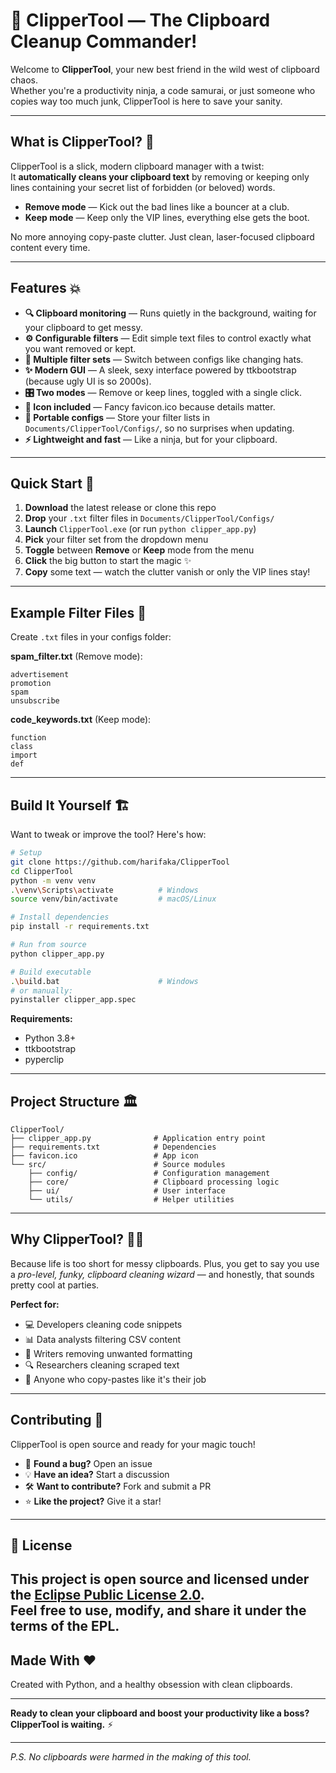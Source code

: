 # 🧹 ClipperTool — The Clipboard Cleanup Commander!

Welcome to **ClipperTool**, your new best friend in the wild west of clipboard chaos.  
Whether you're a productivity ninja, a code samurai, or just someone who copies way too much junk, ClipperTool is here to save your sanity.

---

## What is ClipperTool? 🤔

ClipperTool is a slick, modern clipboard manager with a twist:  
It **automatically cleans your clipboard text** by removing or keeping only lines containing your secret list of forbidden (or beloved) words.

- **Remove mode** — Kick out the bad lines like a bouncer at a club.  
- **Keep mode** — Keep only the VIP lines, everything else gets the boot.

No more annoying copy-paste clutter. Just clean, laser-focused clipboard content every time.

---

## Features 💥

- **🔍 Clipboard monitoring** — Runs quietly in the background, waiting for your clipboard to get messy.  
- **⚙️ Configurable filters** — Edit simple text files to control exactly what you want removed or kept.  
- **🔄 Multiple filter sets** — Switch between configs like changing hats.  
- **✨ Modern GUI** — A sleek, sexy interface powered by ttkbootstrap (because ugly UI is so 2000s).  
- **🎛️ Two modes** — Remove or keep lines, toggled with a single click.  
- **🎨 Icon included** — Fancy favicon.ico because details matter.  
- **📂 Portable configs** — Store your filter lists in `Documents/ClipperTool/Configs/`, so no surprises when updating.  
- **⚡ Lightweight and fast** — Like a ninja, but for your clipboard.

---

## Quick Start 🚀

1. **Download** the latest release or clone this repo
2. **Drop** your `.txt` filter files in `Documents/ClipperTool/Configs/`
3. **Launch** `ClipperTool.exe` (or run `python clipper_app.py`)
4. **Pick** your filter set from the dropdown menu
5. **Toggle** between **Remove** or **Keep** mode from the menu
6. **Click** the big button to start the magic ✨
7. **Copy** some text — watch the clutter vanish or only the VIP lines stay!

---

## Example Filter Files 📝

Create `.txt` files in your configs folder:

**spam_filter.txt** (Remove mode):
```
advertisement
promotion
spam
unsubscribe
```

**code_keywords.txt** (Keep mode):
```
function
class
import
def
```

---

## Build It Yourself 🏗️

Want to tweak or improve the tool? Here's how:

```bash
# Setup
git clone https://github.com/harifaka/ClipperTool
cd ClipperTool
python -m venv venv
.\venv\Scripts\activate          # Windows
source venv/bin/activate         # macOS/Linux

# Install dependencies
pip install -r requirements.txt

# Run from source
python clipper_app.py

# Build executable
.\build.bat                      # Windows
# or manually:
pyinstaller clipper_app.spec
```

**Requirements:**
- Python 3.8+
- ttkbootstrap
- pyperclip

---

## Project Structure 🏛️

```
ClipperTool/
├── clipper_app.py              # Application entry point
├── requirements.txt            # Dependencies
├── favicon.ico                 # App icon
└── src/                        # Source modules
    ├── config/                 # Configuration management
    ├── core/                   # Clipboard processing logic
    ├── ui/                     # User interface
    └── utils/                  # Helper utilities
```

---

## Why ClipperTool? 🤷‍♂️

Because life is too short for messy clipboards. Plus, you get to say you use a *pro-level, funky, clipboard cleaning wizard* — and honestly, that sounds pretty cool at parties.

**Perfect for:**
- 💻 Developers cleaning code snippets
- 📊 Data analysts filtering CSV content  
- 📝 Writers removing unwanted formatting
- 🔍 Researchers cleaning scraped text
- 🤖 Anyone who copy-pastes like it's their job

---

## Contributing 🤝

ClipperTool is open source and ready for your magic touch!

- 🐛 **Found a bug?** Open an issue
- 💡 **Have an idea?** Start a discussion  
- 🛠️ **Want to contribute?** Fork and submit a PR
- ⭐ **Like the project?** Give it a star!

---

## 📄 License

This project is open source and licensed under the **[Eclipse Public License 2.0](https://www.eclipse.org/legal/epl-2.0/)**.  
Feel free to use, modify, and share it under the terms of the EPL.
---

## Made With ❤️

Created with Python, and a healthy obsession with clean clipboards.

---

**Ready to clean your clipboard and boost your productivity like a boss?**  
**ClipperTool is waiting.** ⚡

---

*P.S. No clipboards were harmed in the making of this tool.*
